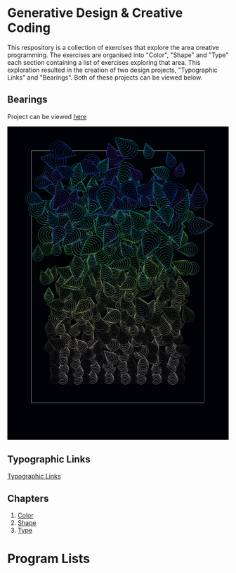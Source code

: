 # Generative Design & Creative Coding

This respository is a collection of exercises that explore the area creative programming. The exercises are organised into "Color", "Shape" and "Type" each section containing a list of exercises exploring that area. This exploration resulted in the creation of two design projects, "Typographic Links" and "Bearings". Both of these projects can be viewed below.

## Bearings

Project can be viewed [here](00_Outputs/01_Bearings/)

![alt text](00_Outputs/images/final.png "image")

## Typographic Links

[Typographic Links](00_Outputs/links)

## Chapters

1. [Color](01_Colors/)
2. [Shape](02_Shape/)
3. [Type](03_Type/)

# Program Lists
